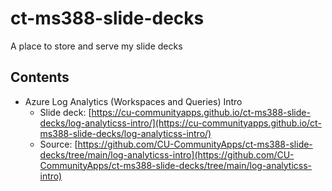 # ct-ms388-slide-decks

A place to store and serve my slide decks

## Contents

- Azure Log Analytics (Workspaces and Queries) Intro
  - Slide deck: [https://cu-communityapps.github.io/ct-ms388-slide-decks/log-analyticss-intro/](https://cu-communityapps.github.io/ct-ms388-slide-decks/log-analyticss-intro/)
  - Source: [https://github.com/CU-CommunityApps/ct-ms388-slide-decks/tree/main/log-analyticss-intro](https://github.com/CU-CommunityApps/ct-ms388-slide-decks/tree/main/log-analyticss-intro)
